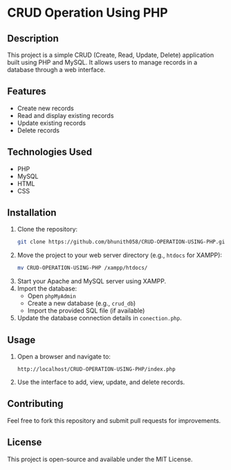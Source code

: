 # CRUD Operation Using PHP

## Description
This project is a simple CRUD (Create, Read, Update, Delete) application built using PHP and MySQL. It allows users to manage records in a database through a web interface.

## Features
- Create new records
- Read and display existing records
- Update existing records
- Delete records

## Technologies Used
- PHP
- MySQL
- HTML
- CSS

## Installation
1. Clone the repository:
   ```sh
   git clone https://github.com/bhunith058/CRUD-OPERATION-USING-PHP.git
   ```
2. Move the project to your web server directory (e.g., `htdocs` for XAMPP):
   ```sh
   mv CRUD-OPERATION-USING-PHP /xampp/htdocs/
   ```
3. Start your Apache and MySQL server using XAMPP.
4. Import the database:
   - Open `phpMyAdmin`
   - Create a new database (e.g., `crud_db`)
   - Import the provided SQL file (if available)
5. Update the database connection details in `conection.php`.

## Usage
1. Open a browser and navigate to:
   ```
   http://localhost/CRUD-OPERATION-USING-PHP/index.php
   ```
2. Use the interface to add, view, update, and delete records.

## Contributing
Feel free to fork this repository and submit pull requests for improvements.

## License
This project is open-source and available under the MIT License.

